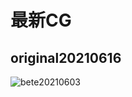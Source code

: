 # 最新CG

## original20210616

![bete20210603](https://cdn.jsdelivr.net/gh/Rcrwrate/benghuai/.gitbook/assets/original20210616.png)
